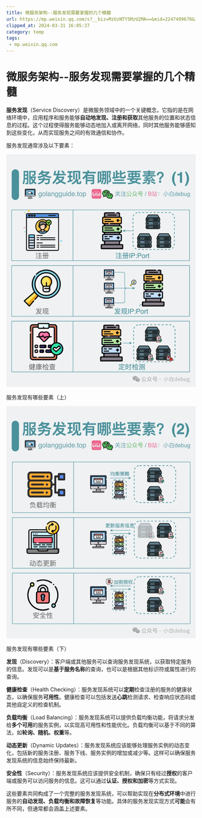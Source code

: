 ```yaml
---
title: 微服务架构--服务发现需要掌握的几个精髓
url: https://mp.weixin.qq.com/s?__biz=MzUzNTY5MzU2MA==&mid=2247499678&idx=1&sn=2f829bf3ec40fd9a6f557b906b5f9912&chksm=fa832e09cdf4a71f188ce7c7c0d66770fec86f0db7c793aea4d6fdada56cedede5ee75241374&mpshare=1&scene=1&srcid=0228lt1CPbSRUigPJXB4D3zT&sharer_shareinfo=f6929dd6a77bdc9091594680051692ee&sharer_shareinfo_first=f6929dd6a77bdc9091594680051692ee#rd
clipped_at: 2024-03-31 16:05:37
category: temp
tags: 
 - mp.weixin.qq.com
---
```



# 微服务架构--服务发现需要掌握的几个精髓

**服务发现**（Service Discovery）是微服务领域中的一个关键概念，它指的是在网络环境中，应用程序和服务能够**自动地发现、注册和获取**其他服务的位置和状态信息的过程。这个过程使得服务能够动态地加入或离开网络，同时其他服务能够感知到这些变化，从而实现服务之间的有效通信和协作。

服务发现通常涉及以下要素：

![图片](assets/1711872337-d9a264b54a68b9b413f1528395c1362d.webp "null")

服务发现有哪些要素（上）

![图片](assets/1711872337-b4071bc3cfa0e5b9b92344b66598db68.webp "null")

服务发现有哪些要素（下）

**发现**（Discovery）：客户端或其他服务可以查询服务发现系统，以获取特定服务的信息。发现可以是**基于服务名称**的查询，也可以是根据其他标识符或属性进行的查询。

**健康检查**（Health Checking）：服务发现系统可以**定期**检查注册的服务的健康状态，以确保服务**可用性**。健康检查可以包括发送**心跳**检测请求、检查响应状态码或其他自定义的检查机制。

**负载均衡**（Load Balancing）：服务发现系统可以提供负载均衡功能，将请求分发给**多个可用**的服务实例，以实现高可用性和性能优化。负载均衡可以基于不同的算法，如**轮询、随机、权重**等。

**动态更新**（Dynamic Updates）：服务发现系统应该能够处理服务实例的动态变化，包括新的服务注册、服务下线、服务实例的增加或减少等。这样可以确保服务发现系统的信息始终保持最新。

**安全性**（Security）：服务发现系统应该提供安全机制，确保只有经过**授权**的客户端或服务可以访问服务的信息。这可以通过**认证、授权和加密**等方式实现。

这些要素共同构成了一个完整的服务发现系统，可以帮助实现在**分布式环境**中进行服务的**自动发现、负载均衡和故障恢复**等功能。具体的服务发现实现方式**可能**会有所不同，但通常都会涵盖上述要素。